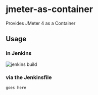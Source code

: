 # jmeter-as-container

Provides JMeter 4 as a Container

## Usage

### in Jenkins 

![jenkins build](./assets/jenkins-build.png)


### via the Jenkinsfile

```
goes here
```

